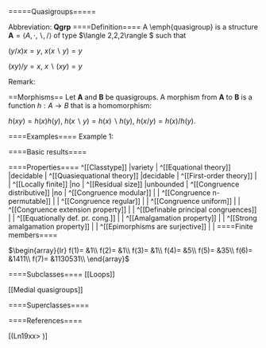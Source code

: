 =====Quasigroups=====

Abbreviation: **Qgrp**
====Definition====
A \emph{quasigroup} is a structure $\mathbf{A}=\langle A,\cdot ,\backslash,/\rangle$ of type $\langle 2,2,2\rangle $ such that


$(y/x)x = y$, $x(x\backslash y) = y$


$(xy)/y = x$, $x\backslash(xy) = y$


Remark: 

==Morphisms==
Let $\mathbf{A}$ and $\mathbf{B}$ be quasigroups. A morphism from $\mathbf{A}$ to $\mathbf{B}$ is a function $h:A\rightarrow B$ that is a homomorphism: 

$h(xy)=h(x)h(y)$, $h(x\backslash y)=h(x)\backslash h(y)$, $h(x/y)=h(x)/h(y)$.

====Examples====
Example 1: 

====Basic results====


====Properties====
^[[Classtype]]  |variety |
^[[Equational theory]]  |decidable |
^[[Quasiequational theory]]  |decidable |
^[[First-order theory]]  | |
^[[Locally finite]]  |no |
^[[Residual size]]  |unbounded |
^[[Congruence distributive]]  |no |
^[[Congruence modular]]  | |
^[[Congruence n-permutable]]  | |
^[[Congruence regular]]  | |
^[[Congruence uniform]]  | |
^[[Congruence extension property]]  | |
^[[Definable principal congruences]]  | |
^[[Equationally def. pr. cong.]]  | |
^[[Amalgamation property]]  | |
^[[Strong amalgamation property]]  | |
^[[Epimorphisms are surjective]]  | |
====Finite members====

$\begin{array}{lr}
f(1)= &1\\
f(2)= &1\\
f(3)= &1\\
f(4)= &5\\
f(5)= &35\\
f(6)= &1411\\
f(7)= &1130531\\
\end{array}$

====Subclasses====
[[Loops]] 

[[Medial quasigroups]]


====Superclasses====

====References====

[(Ln19xx>
)]